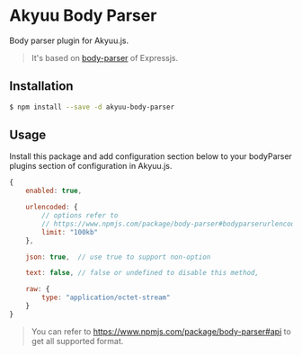 # Akyuu Body Parser

Body parser plugin for Akyuu.js.

> It's based on [body-parser](https://www.npmjs.com/package/body-parser) of Expressjs.

## Installation

```sh
$ npm install --save -d akyuu-body-parser
```

## Usage

Install this package and add configuration section below to your bodyParser plugins section of configuration in Akyuu.js.

```js
{
    enabled: true,

    urlencoded: {
        // options refer to
        // https://www.npmjs.com/package/body-parser#bodyparserurlencodedoptions
        limit: "100kb"
    },

    json: true,  // use true to support non-option

    text: false, // false or undefined to disable this method,

    raw: {
        type: "application/octet-stream"
    }
}
```

> You can refer to https://www.npmjs.com/package/body-parser#api to get all supported format.
